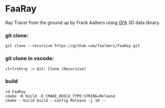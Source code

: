 # FaaRay

Ray Tracer from the ground up by Frank Aalbers uisng
[GFA](https://github.com/faalbers/GFA)
3D data library.

### git clone:

```
git clone --recursive https://github.com/faalbers/FaaRay.git
```

### git clone in vscode:

```
ctrl+sht+p -> Git: Clone (Recursive)
```

### build

```
cd FaaRay
cmake -B build -D CMAKE_BUILD_TYPE:STRING=Release
cmake --build build --config Release -j 10 --
```
